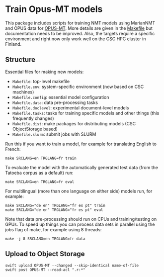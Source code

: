 # Train Opus-MT models

This package includes scripts for training NMT models using MarianNMT and OPUS data for [OPUS-MT](https://github.com/Helsinki-NLP/Opus-MT). More details are given in the [Makefile](Makefile) but documentation needs to be improved. Also, the targets require a specific environment and right now only work well on the CSC HPC cluster in Finland.


## Structure

Essential files for making new models:

* `Makefile`: top-level makefile
* `Makefile.env`: system-specific environment (now based on CSC machines)
* `Makefile.config`: essential model configuration
* `Makefile.data`: data pre-processing tasks
* `Makefile.doclevel`: experimental document-level models
* `Makefile.tasks`: tasks for training specific models and other things (this frequently changes)
* `Makefile.dist`: make packages for distributing models (CSC ObjectStorage based)
* `Makefile.slurm`: submit jobs with SLURM

Run this if you want to train a model, for example for translating English to French:

```
make SRCLANG=en TRGLANG=fr train
```

To evaluate the model with the automatically generated test data (from the Tatoeba corpus as a default) run:

```
make SRCLANG=en TRGLANG=fr eval
```

For multilingual (more than one language on either side) models run, for example:

```
make SRCLANG="de en" TRGLANG="fr es pt" train
make SRCLANG="de en" TRGLANG="fr es pt" eval
```

Note that data pre-processing should run on CPUs and training/testing on GPUs. To speed up things you can process data sets in parallel using the jobs flag of make, for example using 8 threads:

```
make -j 8 SRCLANG=en TRGLANG=fr data
```




## Upload to Object Storage


```
swift upload OPUS-MT --changed --skip-identical name-of-file
swift post OPUS-MT --read-acl ".r:*"
```


